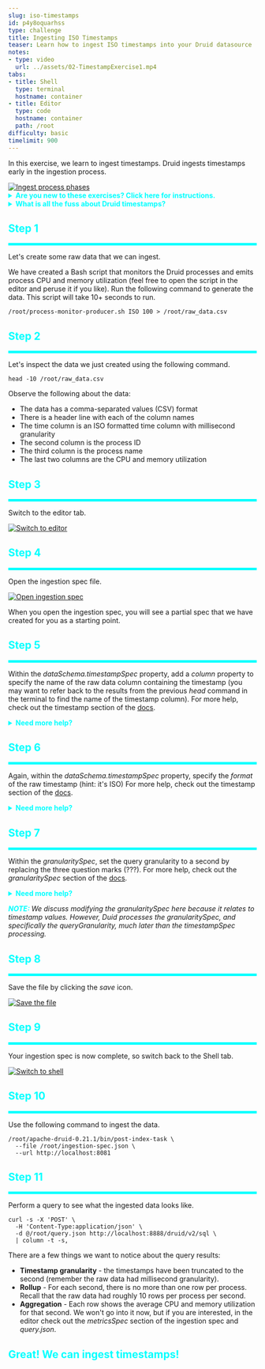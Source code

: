```yaml
---
slug: iso-timestamps
id: p4y8oquarhss
type: challenge
title: Ingesting ISO Timestamps
teaser: Learn how to ingest ISO timestamps into your Druid datasource
notes:
- type: video
  url: ../assets/02-TimestampExercise1.mp4
tabs:
- title: Shell
  type: terminal
  hostname: container
- title: Editor
  type: code
  hostname: container
  path: /root
difficulty: basic
timelimit: 900
---
```


In this exercise, we learn to ingest timestamps.
Druid ingests timestamps early in the ingestion process.

<a href="#img-1">
  <img alt="Ingest process phases" src="../assets/IngestionPhases.png" />
</a>

<a href="#" class="lightbox" id="img-1">
  <img alt="Ingest process phases" src="../assets/IngestionPhases.png" />
</a>

<details>
  <summary style="color:cyan"><b>Are you new to these exercises? Click here for instructions.</b></summary>
<hr style="color:cyan">
These exercises allow you to actually <i>do</i> the tasks involved in learning Druid within the comfort of your browser!<br><br>
Click on the command boxes to copy the commands to your clipboard.
Then, paste the commands in the terminal to execute them.<br><br>
Some of the steps of the exercise will require using browser tabs external to the exercise tab.
When necessary, the exercise will explain how to open these external tabs.
When working in other browser tabs, you will want to switch back and forth between the tabs.<br><br>
That's all there is to it! Enjoy!
<hr style="color:cyan">
</details>


<details>
  <summary style="color:cyan"><b>What is all the fuss about Druid timestamps?</b></summary>
<hr style="color:cyan">
In Druid, timestamps are the primary organizing values for the data.
Virtually all Druid queries require a timestamp specification in the <i>WHERE</i> clause, so it's important to think carefully about what the timestamps look like.
The ingestion spec allows us to:
<ul>
  <li>Identify the column in the raw data that contains the timestamp</li>
  <li>Specify the format of the raw data timestamp</li>
  <li>Set the granularity of the timestamp allowing Druid to aggregate rows</li>
</ul>
Note that these ingestion spec capabilities allow us to apply several ingestion principles:
<ul>
  <li>Principle 1 - possibly denormalize raw data to "Create each table datasource for a specific set of query shapes"</li>
  <li>Principle 2 - put the timestamp into a known format to "Transform data, as much as possible, before storage"</li>
  <li>Principle 5 - choose appropriate query granularity to “Combine rows using query time granularity, approximation and rollup”</li>
</ul>
Remember, following these principles, we can create lean tables that are scalable and provide fast access.
<hr style="color:cyan">
</details>


<h2 style="color:cyan">Step 1</h2><hr style="color:cyan;background-color:cyan;height:5px">

Let's create some raw data that we can ingest.

We have created a Bash script that monitors the Druid processes and emits process CPU and memory utilization (feel free to open the script in the editor and peruse it if you like).
Run the following command to generate the data. This script will take 10+ seconds to run.

```
/root/process-monitor-producer.sh ISO 100 > /root/raw_data.csv
```

<h2 style="color:cyan">Step 2</h2><hr style="color:cyan;background-color:cyan;height:5px">

Let's inspect the data we just created using the following command.

```
head -10 /root/raw_data.csv
```

Observe the following about the data:
<ul>
  <li>The data has a comma-separated values (CSV) format
  <li>There is a header line with each of the column names</li>
  <li>The time column is an ISO formatted time column with millisecond granularity</li>
  <li>The second column is the process ID</li>
  <li>The third column is the process name</li>
  <li>The last two columns are the CPU and memory utilization</li>
</ul>

<h2 style="color:cyan">Step 3</h2><hr style="color:cyan;background-color:cyan;height:5px">

Switch to the editor tab.

<a href="#img-2">
  <img alt="Switch to editor" src="../assets/EditorTab.png" />
</a>

<a href="#" class="lightbox" id="img-2">
  <img alt="Switch to editor" src="../assets/EditorTab.png" />
</a>

<h2 style="color:cyan">Step 4</h2><hr style="color:cyan;background-color:cyan;height:5px">

Open the ingestion spec file.

<a href="#img-3">
  <img alt="Open ingestion spec" src="../assets/OpenIngestionSpec.png" />
</a>

<a href="#" class="lightbox" id="img-3">
  <img alt="Open ingestion spec" src="../assets/OpenIngestionSpec.png" />
</a>

When you open the ingestion spec, you will see a partial spec that we have created for you as a starting point.

<h2 style="color:cyan">Step 5</h2><hr style="color:cyan;background-color:cyan;height:5px">

Within the _dataSchema.timestampSpec_ property, add a _column_ property to specify the name of the raw data column containing the timestamp (you may want to refer back to the results from the previous _head_ command in the terminal to find the name of the timestamp column).
For more help, check out the timestamp section of the [docs](https://druid.apache.org/docs/latest/ingestion/ingestion-spec.html#timestampspec).


<details>
  <summary style="color:cyan"><b>Need more help?</b></summary>
<hr style="color:cyan">
You want the <i>timestampSpec</i> to look like this:
<pre><code>"timestampSpec": {
    "column": "time"
},
</code></pre>
<hr style="color:cyan">
</details>

<h2 style="color:cyan">Step 6</h2><hr style="color:cyan;background-color:cyan;height:5px">

Again, within the _dataSchema.timestampSpec_ property, specify the _format_ of the raw timestamp (hint: it's ISO)
For more help, check out the timestamp section of the [docs](https://druid.apache.org/docs/latest/ingestion/ingestion-spec.html#timestampspec).

<details>
  <summary style="color:cyan"><b>Need more help?</b></summary>
<hr style="color:cyan">
You want the <i>timestampSpec</i> to look like this (don't forget the comma at the end of the <i>column</i> property line):
<pre><code>"timestampSpec": {
    "column": "time",
    "format": "iso"
},
</code></pre>
<hr style="color:cyan">
</details>

<h2 style="color:cyan">Step 7</h2><hr style="color:cyan;background-color:cyan;height:5px">

Within the _granularitySpec_, set the query granularity to a second by replacing the three question marks (???).
For more help, check out the _granularitySpec_ section of the [docs](https://druid.apache.org/docs/latest/ingestion/ingestion-spec.html#granularityspec).

<details>
  <summary style="color:cyan"><b>Need more help?</b></summary>
<hr style="color:cyan">
Locate the <i>dataSchema.granularitySpec.queryGranularity</i> property and replace the question marks with the granularity (i.e., <i>second</i>) so that the <i>granularitySpec</i> looks like this.
<pre><code>"granularitySpec": {
    "segmentGranularity": "day",
    "queryGranularity": "second",
    "rollup": true
}
</code></pre>
<hr style="color:cyan">
</details>

<p><span style="color:cyan"><strong><em>NOTE: </em></strong></span> <i>We discuss modifying the granularitySpec here because it relates to timestamp values.
However, Duid processes the granularitySpec, and specifically the queryGranularity, much later than the timestampSpec processing.
</i></p>

<h2 style="color:cyan">Step 8</h2><hr style="color:cyan;background-color:cyan;height:5px">

Save the file by clicking the _save_ icon.

<a href="#img-5">
  <img alt="Save the file" src="../assets/SaveFile.png" />
</a>

<a href="#" class="lightbox" id="img-5">
  <img alt="Save the file" src="../assets/SaveFile.png" />
</a>

<h2 style="color:cyan">Step 9</h2><hr style="color:cyan;background-color:cyan;height:5px">

Your ingestion spec is now complete, so switch back to the Shell tab.

<a href="#img-6">
  <img alt="Switch to shell" src="../assets/ShellTab.png" />
</a>

<a href="#" class="lightbox" id="img-6">
  <img alt="Switch to shell" src="../assets/ShellTab.png" />
</a>

<h2 style="color:cyan">Step 10</h2><hr style="color:cyan;background-color:cyan;height:5px">

Use the following command to ingest the data.

```
/root/apache-druid-0.21.1/bin/post-index-task \
  --file /root/ingestion-spec.json \
  --url http://localhost:8081
```

<h2 style="color:cyan">Step 11</h2><hr style="color:cyan;background-color:cyan;height:5px">

Perform a query to see what the ingested data looks like.

```
curl -s -X 'POST' \
  -H 'Content-Type:application/json' \
  -d @/root/query.json http://localhost:8888/druid/v2/sql \
  | column -t -s,
```

There are a few things we want to notice about the query results:
<ul>
  <li><b>Timestamp granularity</b> - the timestamps have been truncated to the second (remember the raw data had millisecond granularity).</li>
  <li><b>Rollup</b> - For each second, there is no more than one row per process. Recall that the raw data had roughly 10 rows per process per second.</li>
  <li><b>Aggregation</b> - Each row shows the average CPU and memory utilization for that second. We won't go into it now, but if you are interested, in the editor check out the <i>metricsSpec</i> section of the ingestion spec and <i>query.json</i>.</li>
</ul>


<h2 style="color:cyan">Great! We can ingest timestamps!</h2>

<style type="text/css" rel="stylesheet">
.lightbox { display: none; position: fixed; justify-content: center; align-items: center; z-index: 999; top: 0; left: 0; right: 0; bottom: 0; padding: 1rem; background: rgba(0, 0, 0, 0.8); }
.lightbox:target { display: flex; }
.lightbox img { max-height: 100% }
.thumbnail:hover {
    position:fixed;
    top:-25px;
    left:-35px;
    width:500px;
    height:auto;
    display:block;
    z-index:999;
}
</style>
